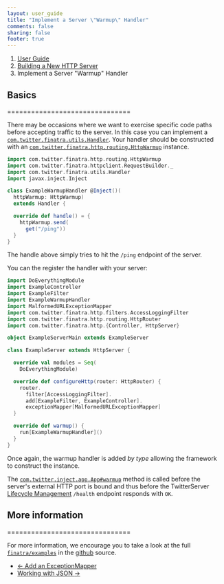 ```yaml
---
layout: user_guide
title: "Implement a Server \"Warmup\" Handler"
comments: false
sharing: false
footer: true
---
```


<ol class="breadcrumb">
  <li><a href="/finatra/user-guide">User Guide</a></li>
  <li><a href="/finatra/user-guide/build-new-http-server">Building a New HTTP Server</a></li>
  <li class="active">Implement a Server "Warmup" Handler</li>
</ol>

## Basics
===============================

There may be occasions where we want to exercise specific code paths before accepting traffic to the server. In this case you can implement a [`com.twitter.finatra.utils.Handler`](https://github.com/twitter/finatra/blob/master/utils/src/main/scala/com/twitter/finatra/utils/Handler.scala). Your handler should be constructed with an [`com.twitter.finatra.http.routing.HttpWarmup`](https://github.com/twitter/finatra/blob/master/http/src/main/scala/com/twitter/finatra/http/routing/HttpWarmup.scala) instance.

```scala
import com.twitter.finatra.http.routing.HttpWarmup
import com.twitter.finatra.httpclient.RequestBuilder._
import com.twitter.finatra.utils.Handler
import javax.inject.Inject

class ExampleWarmupHandler @Inject()(
  httpWarmup: HttpWarmup)
  extends Handler {

  override def handle() = {
    httpWarmup.send(
      get("/ping"))
  }
}
```
<div></div>

The handle above simply tries to hit the `/ping` endpoint of the server.

You can the register the handler with your server:

```scala
import DoEverythingModule
import ExampleController
import ExampleFilter
import ExampleWarmupHandler
import MalformedURLExceptionMapper
import com.twitter.finatra.http.filters.AccessLoggingFilter
import com.twitter.finatra.http.routing.HttpRouter
import com.twitter.finatra.http.{Controller, HttpServer}

object ExampleServerMain extends ExampleServer

class ExampleServer extends HttpServer {

  override val modules = Seq(
    DoEverythingModule)

  override def configureHttp(router: HttpRouter) {
    router.
      filter[AccessLoggingFilter].
      add[ExampleFilter, ExampleController].
      exceptionMapper[MalformedURLExceptionMapper]
  }

  override def warmup() {
    run[ExampleWarmupHandler]()
  }
}
```
<div></div>

Once again, the warmup handler is added *by type* allowing the framework to construct the instance.

The [`com.twitter.inject.app.App#warmup`](https://github.com/twitter/finatra/blob/master/inject/inject-app/src/main/scala/com/twitter/inject/app/App.scala#L119) method is called before the server's external HTTP port is bound and thus before the TwitterServer [Lifecycle Management](http://twitter.github.io/twitter-server/Features.html#lifecycle-management) `/health` endpoint responds with `OK`.

## <a class="anchor" name="more-information">More information</a>
===============================

For more information, we encourage you to take a look at the full [`finatra/examples`](https://github.com/twitter/finatra/tree/master/examples) in the [github](https://github.com/twitter/finatra) source.

<nav>
  <ul class="pager">
    <li class="previous"><a href="/finatra/user-guide/build-new-http-server/exceptions.html"><span aria-hidden="true">&larr;</span>&nbsp;Add&nbsp;an&nbsp;ExceptionMapper</a></li>
    <li class="next"><a href="/finatra/user-guide/json">Working&nbsp;with&nbsp;JSON&nbsp;<span aria-hidden="true">&rarr;</span></a></li>
  </ul>
</nav>
